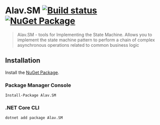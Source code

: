 # Alav.SM [![Build status](https://ci.appveyor.com/api/projects/status/9f21wymvsaokk6sf?svg=true)](https://ci.appveyor.com/project/GebekovAS/alav-sm) [![NuGet Package](https://img.shields.io/nuget/v/Alav.SM.svg?v=1.0.0)](https://www.nuget.org/packages/Alav.SM)

> Alav.SM - tools for Implementing the State Machine. Allows you to implement the state machine pattern to perform a chain of complex asynchronous operations related to common business logic

## Installation

Install the [NuGet Package](https://www.nuget.org/packages/Alav.SM).

### Package Manager Console

```
Install-Package Alav.SM
```

### .NET Core CLI

```
dotnet add package Alav.SM
```
